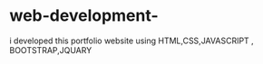 # web-development-
i developed this portfolio website using HTML,CSS,JAVASCRIPT , BOOTSTRAP,JQUARY 
